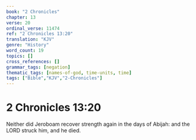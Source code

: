 ```yaml
---
book: "2 Chronicles"
chapter: 13
verse: 20
ordinal_verse: 11474
ref: "2 Chronicles 13:20"
translation: "KJV"
genre: "History"
word_count: 19
topics: []
cross_references: []
grammar_tags: [negation]
thematic_tags: [names-of-god, time-units, time]
tags: ["Bible","KJV","2-Chronicles"]
---
```


# 2 Chronicles 13:20

Neither did Jeroboam recover strength again in the days of Abijah: and the LORD struck him, and he died.

